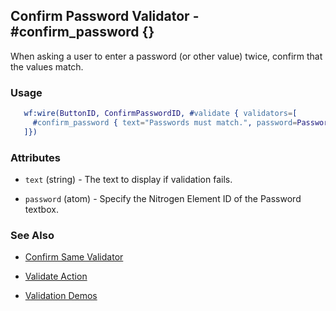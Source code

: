 

## Confirm Password Validator - #confirm_password {}

  When asking a user to enter a password (or other value) twice, confirm that the values match.

### Usage

```erlang
   wf:wire(ButtonID, ConfirmPasswordID, #validate { validators=[
     #confirm_password { text="Passwords must match.", password=PasswordID }
   ]})

```

### Attributes

   * `text` (string) - The text to display if validation fails.

   * `password` (atom) - Specify the Nitrogen Element ID of the Password textbox.

### See Also

 *  [Confirm Same Validator](confirm_same.md)

 *  [Validate Action](validate.md)

 *  [Validation Demos](http://nitrogenproject.com/demos/validation)
